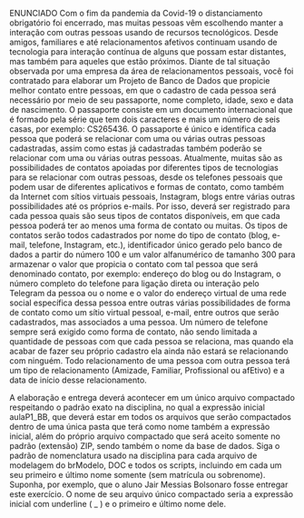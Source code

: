 ENUNCIADO
Com o fim da pandemia da Covid-19 o distanciamento obrigatório foi encerrado, mas muitas pessoas vêm escolhendo manter a interação com outras pessoas usando de recursos tecnológicos. Desde amigos, familiares e até relacionamentos afetivos continuam usando de tecnologia para interação contínua de alguns que possam estar distantes, mas também para aqueles que estão próximos. Diante de tal situação observada por uma empresa da área de relacionamentos pessoais, você foi contratado para elaborar um Projeto de Banco de Dados que propicie melhor contato entre pessoas, em que o cadastro de cada pessoa será necessário por meio de seu passaporte, nome completo, idade, sexo e data de nascimento. O passaporte consiste em um documento internacional que é formado pela série que tem dois caracteres e mais um número de seis casas, por exemplo: CS265436. O passaporte é único e identifica cada pessoa que poderá se relacionar com uma ou várias outras pessoas cadastradas, assim como estas já cadastradas também poderão se relacionar com uma ou várias outras pessoas. Atualmente, muitas são as possibilidades de contatos apoiadas por diferentes tipos de tecnologias para se relacionar com outras pessoas, desde os telefones pessoais que podem usar de diferentes aplicativos e formas de contato, como também da Internet com sítios virtuais pessoais, Instagram, blogs entre várias outras possibilidades até os próprios e-mails. Por isso, deverá ser registrado para cada pessoa quais são seus tipos de contatos disponíveis, em que cada pessoa poderá ter ao menos uma forma de contato ou muitas. Os tipos de contatos serão todos cadastrados por nome do tipo de contato (blog, e-mail, telefone, Instagram, etc.), identificador único gerado pelo banco de dados a partir do número 100 e um valor alfanumérico de tamanho 300 para armazenar o valor que propicia o contato com tal pessoa que será denominado contato, por exemplo: endereço do blog ou do Instagram, o número completo do telefone para ligação direta ou interação pelo Telegram da pessoa ou o nome e o valor do endereço virtual de uma rede social específica dessa pessoa entre outras várias possibilidades de forma de contato como um sítio virtual pessoal, e-mail, entre outros que serão cadastrados, mas associados a uma pessoa. Um número de telefone sempre será exigido como forma de contato, não sendo limitada a quantidade de pessoas com que cada pessoa se relaciona, mas quando ela acabar de fazer seu próprio cadastro ela ainda não estará se relacionando com ninguém. Todo relacionamento de uma pessoa com outra pessoa terá um tipo de relacionamento (Amizade, Familiar, Profissional ou afEtivo) e a data de início desse relacionamento.


A elaboração e entrega deverá acontecer em um único arquivo compactado respeitando o padrão exato na disciplina, no qual a expressão inicial aulaP1_BB, que deverá estar em todos os arquivos que serão compactados dentro de uma única pasta que terá como nome também a expressão inicial, além do próprio arquivo compactado que será aceito somente no padrão (extensão) ZIP, sendo também o nome da base de dados. Siga o padrão de nomenclatura usado na disciplina para cada arquivo de modelagem do brModelo, DOC e todos os scripts, incluindo em cada um seu primeiro e último nome somente (sem matrícula ou sobrenome). Suponha, por exemplo, que o aluno Jair Messias Bolsonaro fosse entregar este exercício. O nome de seu arquivo único compactado seria a expressão inicial com underline ( _ ) e o primeiro e último nome dele.
